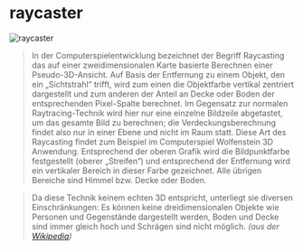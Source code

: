  raycaster
============

![raycaster](.github/Screenshot.png "raycaster screenshot")


> In der Computerspielentwicklung bezeichnet der Begriff Raycasting das auf einer zweidimensionalen Karte basierte Berechnen einer Pseudo-3D-Ansicht. Auf Basis der Entfernung zu einem Objekt, den ein „Sichtstrahl“ trifft, wird zum einen die Objektfarbe vertikal zentriert dargestellt und zum anderen der Anteil an Decke oder Boden der entsprechenden Pixel-Spalte berechnet. Im Gegensatz zur normalen Raytracing-Technik wird hier nur eine einzelne Bildzeile abgetastet, um das gesamte Bild zu berechnen; die Verdeckungsberechnung findet also nur in einer Ebene und nicht im Raum statt. Diese Art des Raycasting findet zum Beispiel im Computerspiel Wolfenstein 3D Anwendung.
Entsprechend der oberen Grafik wird die Bildpunktfarbe festgestellt (oberer „Streifen“) und entsprechend der Entfernung wird ein vertikaler Bereich in dieser Farbe gezeichnet. Alle übrigen Bereiche sind Himmel bzw. Decke oder Boden.
>

>Da diese Technik keinem echten 3D entspricht, unterliegt sie diversen Einschränkungen: Es können keine dreidimensionalen Objekte wie Personen und Gegenstände dargestellt werden, Boden und Decke sind immer gleich hoch und Schrägen sind nicht möglich. 
> *(aus der [Wikipedia](https://de.wikipedia.org/wiki/Raycasting))*
